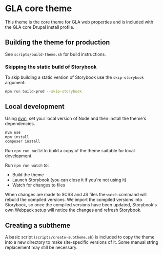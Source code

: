 # GLA core theme

This theme is the core theme for GLA web properties and is included with the GLA
core Drupal install profile.

## Building the theme for production

See `scripts/build-theme.sh` for build instructions.

### Skipping the static build of Storybook

To skip building a static version of Storybook use the `skip-storybook`
argument:

```bash
npm run build-prod --skip-storybook
```

## Local development

Using [nvm](https://github.com/nvm-sh/nvm), set your local version of Node and then install the theme's dependencies.

```bash
nvm use
npm install
composer install
```

Run `npm run build` to build a copy of the theme suitable for local development.

Run `npm run watch` to:

- Build the theme
- Launch Storybook (you can close it if you're not using it)
- Watch for changes to files

When changes are made to SCSS and JS files the `watch` command will rebuild the
compiled versions. We import the compiled versions into Storybook, so once the
compiled versions have been updated, Storybook's own Webpack setup will notice
the changes and refresh Storybook.

## Creating a subtheme

A basic script (`scripts/create-subtheme.sh`) is included to copy the theme into
a new directory to make site-specific versions of it. Some manual string
replacement may still be necessary.
